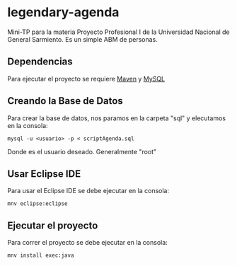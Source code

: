 # legendary-agenda
Mini-TP para la materia Proyecto Profesional I de la Universidad Nacional de General Sarmiento.
Es un simple ABM de personas.

## Dependencias
Para ejecutar el proyecto se requiere [Maven](https://maven.apache.org/install.html) y [MySQL](https://www.digitalocean.com/community/tutorials/how-to-install-mysql-on-ubuntu-14-04)

## Creando la Base de Datos
Para crear la base de datos, nos paramos en la carpeta "sql" y elecutamos en la consola:

```
mysql -u <usuario> -p < scriptAgenda.sql
```
Donde <usuario> es el usuario deseado. Generalmente "root"

## Usar Eclipse IDE
Para usar el Eclipse IDE se debe ejecutar en la consola:

```
mnv eclipse:eclipse
```

## Ejecutar el proyecto
Para correr el proyecto se debe ejecutar en la consola:

```
mnv install exec:java
```
